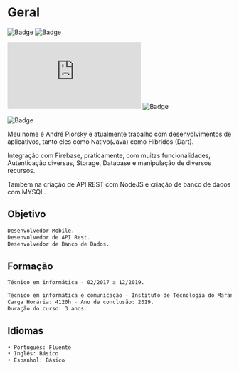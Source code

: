 # Geral

![Badge](https://img.shields.io/badge/Flutter-Desenvolvimento[Híbrido]-02569B?style=for-the-badge&logo=flutter)
![Badge](https://img.shields.io/badge/Java-Desenvolvimento[Nativo]-007396?style=for-the-badge&logo=java)

![Badge](https://img.shields.io/badge/NodeJS-Desenvolvimento[APIREST]-339933?style=for-the-badge&logo=node.js)
![Badge](https://img.shields.io/badge/MYSql-Desenvolvimento[Database]-4479A1?style=for-the-badge&logo=mysql)

![Badge](https://img.shields.io/badge/Firebase-Desenvolvimento-4479A1?style=for-the-badge&logo=firebase)

Meu nome é André Piorsky e atualmente trabalho com desenvolvimentos de aplicativos, tanto eles como Nativo(Java) como Híbridos (Dart).

Integração com Firebase, praticamente, com muitas funcionalidades, Autenticação diversas, Storage, Database e manipulação de diversos recursos.

Também na criação de API REST com NodeJS e criação de banco de dados com MYSQL.

## Objetivo

```bash
Desenvolvedor Mobile.
Desenvolvedor de API Rest.
Desenvolvedor de Banco de Dados.
```

## Formação

```bash
Técnico em informática - 02/2017 a 12/2019.

Técnico em informática e comunicação - Instituto de Tecnologia do Maranhão.
Carga Horária: 4120h - Ano de conclusão: 2019.
Duração do curso: 3 anos.
```

## Idiomas

```bash
• Português: Fluente
• Inglês: Básico
• Espanhol: Básico
```
